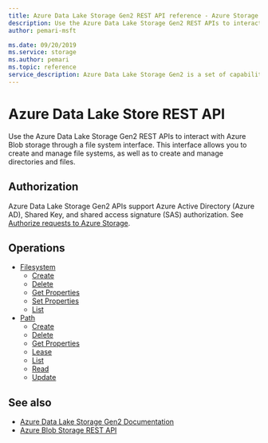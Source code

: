 ```yaml
---
title: Azure Data Lake Storage Gen2 REST API reference - Azure Storage
description: Use the Azure Data Lake Storage Gen2 REST APIs to interact with Azure Blob storage through a file system interface. This interface allows you to create and manage file systems, as well as to create and manage directories and files.
author: pemari-msft

ms.date: 09/20/2019
ms.service: storage
ms.author: pemari
ms.topic: reference
service_description: Azure Data Lake Storage Gen2 is a set of capabilities dedicated to big data analytics, built on top of Azure Blob storage.
---
```


# Azure Data Lake Store REST API

Use the Azure Data Lake Storage Gen2 REST APIs to interact with Azure Blob storage through a file system interface. This interface allows you to create and manage file systems, as well as to create and manage directories and files.

## Authorization

Azure Data Lake Storage Gen2 APIs support Azure Active Directory (Azure AD), Shared Key, and shared access signature (SAS) authorization. See [Authorize requests to Azure Storage](authorize-requests-to-azure-storage.md).

## Operations

- [Filesystem](/rest/api/storageservices/datalakestoragegen2/filesystem)
  - [Create](/rest/api/storageservices/datalakestoragegen2/filesystem/create)
  - [Delete](/rest/api/storageservices/datalakestoragegen2/filesystem/delete)
  - [Get Properties](/rest/api/storageservices/datalakestoragegen2/filesystem/getproperties)
  - [Set Properties](/rest/api/storageservices/datalakestoragegen2/filesystem/setproperties)
  - [List](/rest/api/storageservices/datalakestoragegen2/filesystem/list)
- [Path](/rest/api/storageservices/datalakestoragegen2/path)
  - [Create](/rest/api/storageservices/datalakestoragegen2/path/create)
  - [Delete](/rest/api/storageservices/datalakestoragegen2/path/delete)
  - [Get Properties](/rest/api/storageservices/datalakestoragegen2/path/getproperties)
  - [Lease](/rest/api/storageservices/datalakestoragegen2/path/lease)
  - [List](/rest/api/storageservices/datalakestoragegen2/path/list)
  - [Read](/rest/api/storageservices/datalakestoragegen2/path/read)
  - [Update](/rest/api/storageservices/datalakestoragegen2/path/update)

## See also

- [Azure Data Lake Storage Gen2 Documentation](/azure/storage/data-lake-storage/introduction)
- [Azure Blob Storage REST API](/rest/api/storageservices/blob-service-rest-api)
